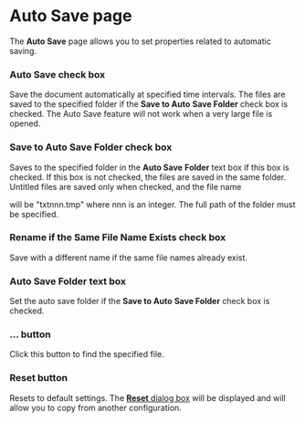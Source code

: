# Auto Save page

The **Auto Save** page allows you to set properties related to automatic
saving.

### Auto Save check box

Save the document automatically at specified time intervals. The files are
saved to the specified folder if the **Save to Auto**
**Save Folder** check box is checked. The Auto Save feature will not work when a very large
file is opened.

### Save to Auto Save Folder check box

Saves to the specified folder in the **Auto Save**
**Folder** text box if this box is checked. If this box is not checked, the files are saved in
the same folder. Untitled files are saved only when checked, and the file name

will be "txtnnn.tmp" where nnn is an integer. The full path of the folder must
be specified.

### Rename if the Same File Name Exists check box

Save with a different name if the same file names already exist.

### Auto Save Folder text box

Set the auto save folder if the **Save to Auto**
**Save Folder** check box is checked.

### ... button

Click this button to find the specified file.

### Reset button

Resets to default settings. The
[**Reset** dialog box](../reset/index) will be displayed
and will allow you to copy from another configuration.

